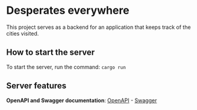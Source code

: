 # Desperates everywhere
This project serves as a backend for an application that keeps track of the cities visited.

## How to start the server
To start the server, run the command: `cargo run`

## Server features
**OpenAPI and Swagger documentation**: [OpenAPI](http://127.0.0.1:8080/openapi.json) - [Swagger](http://127.0.0.1:8080/swagger)
